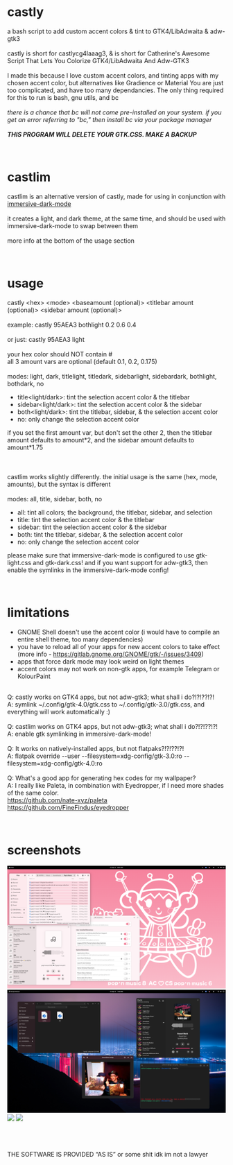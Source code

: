 # castly
a bash script to add custom accent colors &amp; tint to GTK4/LibAdwaita &amp; adw-gtk3
<br><br>
castly is short for castlycg4laaag3, & is short for Catherine's Awesome Script That Lets You Colorize GTK4/LibAdwaita And Adw-GTK3
<br><br>
I made this because I love custom accent colors, and tinting apps with my chosen accent color, but alternatives like Gradience or Material You are just too complicated, and have too many dependancies. The only thing required for this to run is bash, gnu utils, and bc
<br><br>
*there is a chance that bc will not come pre-installed on your system. if you get an error referring to "bc," then install bc via your package manager*
<br><br>
***THIS PROGRAM WILL DELETE YOUR GTK.CSS. MAKE A BACKUP***
<br><br><br>
# castlim
castlim is an alternative version of castly, made for using in conjunction with [immersive-dark-mode](https://github.com/realmazharhussain/immersive-dark-mode)
<br><br>
it creates a light, and dark theme, at the same time, and should be used with immersive-dark-mode to swap between them
<br><br>
more info at the bottom of the usage section
<br><br><br>
# usage
castly \<hex> \<mode> \<baseamount (optional)> \<titlebar amount (optional)> \<sidebar amount (optional)>
<br><br>
example: castly 95AEA3 bothlight 0.2 0.6 0.4
<br><br>
or just: castly 95AEA3 light
<br><br>
your hex color should NOT contain #
<br>
all 3 amount vars are optional (default 0.1, 0.2, 0.175)
<br><br>
modes: light, dark, titlelight, titledark, sidebarlight, sidebardark, bothlight, bothdark, no
<br>
- title<light/dark>: tint the selection accent color & the titlebar
- sidebar<light/dark>: tint the selection accent color & the sidebar
- both<light/dark>: tint the titlebar, sidebar, & the selection accent color
- no: only change the selection accent color

if you set the first amount var, but don't set the other 2, then the titlebar amount defaults to amount\*2, and the sidebar amount defaults to amount\*1.75
<br><br><br><br>
castlim works slightly differently. the initial usage is the same (hex, mode, amounts), but the syntax is different
<br><br>
modes: all, title, sidebar, both, no
<br>
- all: tint all colors; the background, the titlebar, sidebar, and selection
- title: tint the selection accent color & the titlebar
- sidebar: tint the selection accent color & the sidebar
- both: tint the titlebar, sidebar, & the selection accent color
- no: only change the selection accent color

please make sure that immersive-dark-mode is configured to use gtk-light.css and gtk-dark.css! and if you want support for adw-gtk3, then enable the symlinks in the immersive-dark-mode config!
<br><br><br>
# limitations
- GNOME Shell doesn't use the accent color (i would have to compile an entire shell theme, too many dependencies)
- you have to reload all of your apps for new accent colors to take effect (more info - https://gitlab.gnome.org/GNOME/gtk/-/issues/3409)
- apps that force dark mode may look weird on light themes
- accent colors may not work on non-gtk apps, for example Telegram or KolourPaint
<br><br>

Q: castly works on GTK4 apps, but not adw-gtk3; what shall i do?!?!??!?!
<br>
A: symlink ~/.config/gtk-4.0/gtk.css to ~/.config/gtk-3.0/gtk.css, and everything will work automatically :)
<br><br>
Q: castlim works on GTK4 apps, but not adw-gtk3; what shall i do?!?!??!?!
<br>
A: enable gtk symlinking in immersive-dark-mode!
<br><br>
Q: It works on natively-installed apps, but not flatpaks?!?!??!?!
<br>
A: flatpak override --user --filesystem=xdg-config/gtk-3.0:ro --filesystem=xdg-config/gtk-4.0:ro
<br><br>
Q: What's a good app for generating hex codes for my wallpaper?
<br>
A: I really like Paleta, in combination with Eyedropper, if I need more shades of the same color.
<br>
https://github.com/nate-xyz/paleta
<br>
https://github.com/FineFindus/eyedropper
<br>
<br>
<br>
# screenshots
![](./screenshot1.png)
![](./screenshot2.png)
![](./screenshot3.png)
![](./screenshot4.png)

<br><br><br>
THE SOFTWARE IS PROVIDED “AS IS” or some shit idk im not a lawyer
